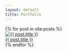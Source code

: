 ```yaml
---
layout: default
title: Portfolio
---
```


  <div class="post-grid">
    {% for post in site.posts %}
      <div class="post-box">
        <a href="{{ post.url }}">
          <img src="{{ post.thumbnail }}" alt="{{ post.title }}">
          <div class="post-title">{{ post.title }}</div>
        </a>
      </div>
    {% endfor %}
  </div>
